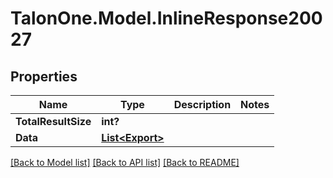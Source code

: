 # TalonOne.Model.InlineResponse20027
## Properties

Name | Type | Description | Notes
------------ | ------------- | ------------- | -------------
**TotalResultSize** | **int?** |  | 
**Data** | [**List&lt;Export&gt;**](Export.md) |  | 

[[Back to Model list]](../README.md#documentation-for-models) [[Back to API list]](../README.md#documentation-for-api-endpoints) [[Back to README]](../README.md)

